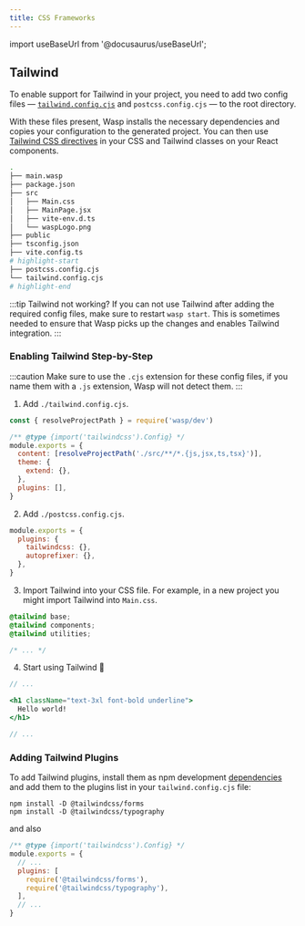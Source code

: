 ```yaml
---
title: CSS Frameworks
---
```


import useBaseUrl from '@docusaurus/useBaseUrl';

## Tailwind

To enable support for Tailwind in your project, you need to add two config files — [`tailwind.config.cjs`](https://tailwindcss.com/docs/configuration#configuration-options) and `postcss.config.cjs` — to the root directory.

With these files present, Wasp installs the necessary dependencies and copies your configuration to the generated project. You can then use [Tailwind CSS directives](https://tailwindcss.com/docs/functions-and-directives#directives) in your CSS and Tailwind classes on your React components.

```bash title="tree ."
.
├── main.wasp
├── package.json
├── src
│   ├── Main.css
│   ├── MainPage.jsx
│   ├── vite-env.d.ts
│   └── waspLogo.png
├── public
├── tsconfig.json
├── vite.config.ts
# highlight-start
├── postcss.config.cjs
└── tailwind.config.cjs
# highlight-end
```

:::tip Tailwind not working?
If you can not use Tailwind after adding the required config files, make sure to restart `wasp start`. This is sometimes needed to ensure that Wasp picks up the changes and enables Tailwind integration.
:::

### Enabling Tailwind Step-by-Step

:::caution
Make sure to use the `.cjs` extension for these config files, if you name them with a `.js` extension, Wasp will not detect them.
:::

1. Add `./tailwind.config.cjs`.

  ```js title="./tailwind.config.cjs"
  const { resolveProjectPath } = require('wasp/dev')

  /** @type {import('tailwindcss').Config} */
  module.exports = {
    content: [resolveProjectPath('./src/**/*.{js,jsx,ts,tsx}')],
    theme: {
      extend: {},
    },
    plugins: [],
  }
  ```

2. Add `./postcss.config.cjs`.

  ```js title="./postcss.config.cjs"
  module.exports = {
    plugins: {
      tailwindcss: {},
      autoprefixer: {},
    },
  }
  ```

3. Import Tailwind into your CSS file. For example, in a new project you might import Tailwind into `Main.css`.

  ```css title="./src/Main.css" {1-3}
  @tailwind base;
  @tailwind components;
  @tailwind utilities;

  /* ... */
  ```

4. Start using Tailwind 🥳
  
  ```jsx title="./src/MainPage.jsx"
  // ...

  <h1 className="text-3xl font-bold underline">
    Hello world!
  </h1>

  // ...
  ```

### Adding Tailwind Plugins

To add Tailwind plugins, install them as npm development [dependencies](../project/dependencies) and add them to the plugins list in your `tailwind.config.cjs` file:

```shell
npm install -D @tailwindcss/forms
npm install -D @tailwindcss/typography
```

and also

```js title="./tailwind.config.cjs" {5-6}
/** @type {import('tailwindcss').Config} */
module.exports = {
  // ...
  plugins: [
    require('@tailwindcss/forms'),
    require('@tailwindcss/typography'),
  ],
  // ...
}
```
